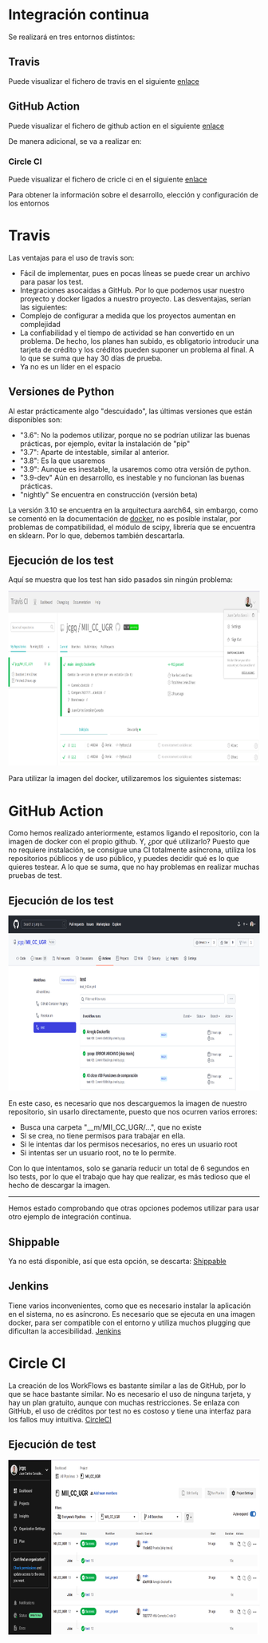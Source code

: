 # Integración continua

Se realizará en tres entornos distintos:
## Travis
Puede visualizar el fichero de travis en el siguiente [enlace](../.travis.yml)

## GitHub Action
Puede visualizar el fichero de github action en el siguiente [enlace](../.github/workflows/test_InCon.yml)

De manera adicional, se va a realizar en:
### Circle CI
Puede visualizar el fichero de cricle ci en el siguiente [enlace](../.circleci/config.yml)

Para obtener la información sobre el desarrollo, elección y configuración de los entornos

# Travis
Las ventajas para el uso de travis son:
 - Fácil de implementar, pues en pocas líneas se puede crear un archivo para pasar los test.
 - Integraciones asocaidas a GitHub. Por lo que podemos usar nuestro proyecto y docker ligados a nuestro proyecto.
Las desventajas, serían las siguientes:
 - Complejo de configurar a medida que los proyectos aumentan en complejidad
 - La confiabilidad y el tiempo de actividad se han convertido en un problema. De hecho, los planes han subido, es obligatorio introducir una tarjeta de crédito y los créditos pueden suponer un problema al final. A lo que se suma que hay 30 días de prueba.
 - Ya no es un líder en el espacio

## Versiones de Python
Al estar prácticamente algo "descuidado", las últimas versiones que están disponibles son:
- "3.6": No la podemos utilizar, porque no se podrían utilizar las buenas prácticas, por ejemplo, evitar la instalación de "pip"
- "3.7": Aparte de intestable, similar al anterior.
- "3.8": Es la que usaremos
- "3.9": Aunque es inestable, la usaremos como otra versión de python.
- "3.9-dev"  Aún en desarrollo, es inestable y no funcionan las buenas prácticas.
- "nightly"  Se encuentra en construcción (versión beta)

La versión 3.10 se encuentra en la arquitectura aarch64, sin embargo, como se comentó en la documentación de [docker](estudioDockerfile.md), no es posible instalar, por problemas de compatibilidad, el módulo de scipy, librería que se encuentra en sklearn. Por lo que, debemos también descartarla.

## Ejecución de los test
Aquí se muestra que los test han sido pasados sin ningún problema:

<img src="imagenes/travis.png" width="800" height="350">

Para utilizar la imagen del docker, utilizaremos los siguientes sistemas:

# GitHub Action
Como hemos realizado anteriormente, estamos ligando el repositorio, con la imagen de docker con el propio github.
Y, ¿por qué utilizarlo?
Puesto que no requiere instalación, se consigue una CI totalmente asíncrona, utiliza los repositorios públicos y de uso público, y puedes decidir qué es lo que quieres testear. A lo que se suma, que no hay problemas en realizar muchas pruebas de test.

## Ejecución de los test

<img src="imagenes/github.png" width="800" height="350">

En este caso, es necesario que nos descarguemos la imagen de nuestro repositorio, sin usarlo directamente, puesto que nos ocurren varios errores:
- Busca una carpeta "__m/MII_CC_UGR/...", que no existe
- Si se crea, no tiene permisos para trabajar en ella.
- Si le intentas dar los permisos necesarios, no eres un usuario root
- Si intentas ser un usuario root, no te lo permite.

Con lo que intentamos, solo se ganaría reducir un total de 6 segundos en lso tests, por lo que el trabajo que hay que realizar, es más tedioso que el hecho de descargar la imagen.

---------------------------------------------------

Hemos estado comprobando que otras opciones podemos utilizar para usar otro ejemplo de integración contínua.

## Shippable
Ya no está disponible, así que esta opción, se descarta: [Shippable](http://docs.shippable.com/ci/overview/)

## Jenkins
Tiene varios inconvenientes, como que es necesario instalar la aplicación en el sistema, no es asíncrono. Es necesario que se ejecuta en una imagen docker, para ser compatible con el entorno y utiliza muchos plugging que dificultan la accesibilidad. [Jenkins](https://www.jenkins.io/)

# Circle CI
La creación de los WorkFlows es bastante similar a las de GitHub, por lo que se hace bastante similar. No es necesario el uso de ninguna tarjeta, y hay un plan gratuito, aunque con muchas restricciones.
Se enlaza con GitHub, el uso de créditos por test no es costoso y tiene una interfaz para los fallos muy intuitiva.
[CircleCI](https://circleci.com/)

## Ejecución de test

<img src="imagenes/circleci.png" width="800" height="350">
